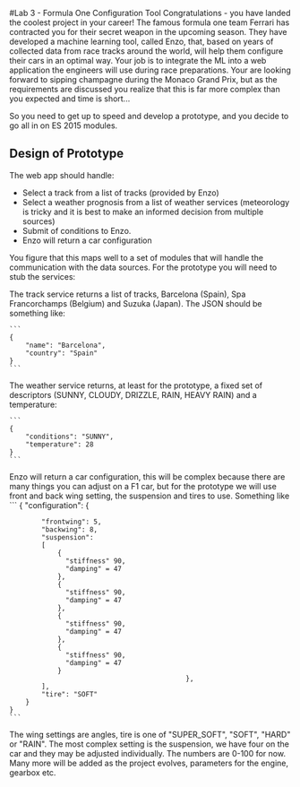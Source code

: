 #Lab 3 - Formula One Configuration Tool
Congratulations - you have landed the coolest project in your career! 
The famous formula one team Ferrari has contracted you for their secret 
weapon in the upcoming season. They have developed a machine learning 
tool, called Enzo, that, based on years of collected data from race tracks around the 
world, will help them configure their cars in an optimal way. Your job 
is to integrate the ML into a web application the engineers will use 
during race preparations. Your are looking forward to sipping champagne 
during the Monaco Grand Prix, but as the requirements are discussed
you realize that this is far more complex than you expected and time is short...
  
So you need to get up to speed and develop a prototype, and you decide to 
go all in on ES 2015 modules.

## Design of Prototype
The web app should handle:
  
  * Select a track from a list of tracks (provided by Enzo)
  * Select a weather prognosis from a list of weather services (meteorology 
  is tricky and it is best to make an informed decision from multiple sources)
  * Submit of conditions to Enzo.
  * Enzo will return a car configuration

You figure that this maps well to a set of modules that will handle the communication 
with the data sources. For the prototype you will need to stub the services:
    
The track service returns a list of tracks, Barcelona (Spain), Spa Francorchamps (Belgium) and 
    Suzuka (Japan). The JSON should be something like:
    
    ``` 
    {
        "name": "Barcelona",
        "country": "Spain"
    }
    ``` 
 The weather service returns, at least for the prototype, a fixed set of 
     descriptors (SUNNY, CLOUDY, DRIZZLE, RAIN, HEAVY RAIN) and a temperature:
     
 
    ``` 
    {
        "conditions": "SUNNY",
        "temperature": 28
    }
    ``` 
  Enzo will return a car configuration, this will be complex because there are 
  many things you can adjust on a F1 car, but for the prototype we will use front and back wing 
  setting, the suspension and tires to use. Something like
    ``` 
    {
        "configuration": {
        
            "frontwing": 5,
            "backwing": 8,
            "suspension": 
            [
                {
                  "stiffness" 90,
                  "damping" = 47
                },
                {  
                  "stiffness" 90,
                  "damping" = 47
                },
                {
                  "stiffness" 90,
                  "damping" = 47
                },
                {
                  "stiffness" 90,
                  "damping" = 47
                }
                                                },
            ],
            "tire": "SOFT"
        }
    }
    ```   
The wing settings are angles, tire is one of "SUPER_SOFT", "SOFT", "HARD" or "RAIN". The most complex setting is 
the suspension, we have four on the car and they may be adjusted individually. The numbers are 0-100 for now. Many more 
will be added as the project evolves, parameters for the engine, gearbox etc.

